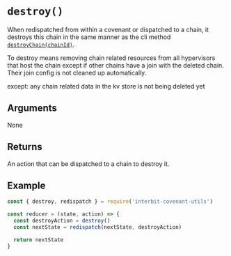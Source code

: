 # `destroy()`

When redispatched from within a covenant or dispatched to a chain, it
destroys this chain in the same manner as the cli method
[`destroyChain(chainId)`](../interbit-core/cli/destroyChain.md).

To destroy means removing chain related resources from all hypervisors
that host the chain except if other chains have a join with the deleted
chain. Their join config is not cleaned up automatically.

except: any chain related data in the kv store is not being deleted yet


## Arguments

None


## Returns

An action that can be dispatched to a chain to destroy it.


## Example

```js
const { destroy, redispatch } = require('interbit-covenant-utils')

const reducer = (state, action) => {
  const destroyAction = destroy()
  const nextState = redispatch(nextState, destroyAction)

  return nextState
}
```
